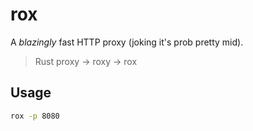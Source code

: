# rox

A *blazingly* fast HTTP proxy (joking it's prob pretty mid).

> Rust proxy -> roxy -> rox

## Usage

```sh
rox -p 8080
```

